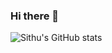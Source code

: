 ### Hi there 👋

<!--
**c2git/c2git** is a ✨ _special_ ✨ repository because its `README.md` (this file) appears on your GitHub profile.

Here are some ideas to get you started:

- 🔭 I’m currently working on ...
- 🌱 I’m currently learning ...
- 👯 I’m looking to collaborate on ...
- 🤔 I’m looking for help with ...
- 💬 Ask me about ...
- 📫 How to reach me: ...
- 😄 Pronouns: ...
- ⚡ Fun fact: ...

Ref: https://github.com/anuraghazra/github-readme-stats
-->

![Sithu's GitHub stats](https://github-readme-stats.vercel.app/api?username=c2git&show_icons=true&theme=dark)

